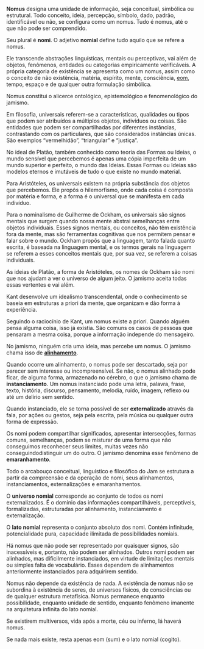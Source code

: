 **Nomus** designa uma unidade de informação, seja conceitual, simbólica ou estrutural. Todo conceito, ideia, percepção, símbolo, dado, padrão, identificável ou não, se configura como um nomus. Tudo é nomus, até o que não pode ser comprendido.

Seu plural é **nomi**. O adjetivo **nomial** define tudo aquilo que se refere a nomus. 

Ele transcende abstrações linguísticas, mentais ou perceptivas, vai além de objetos, fenômenos, entidades ou categorias empiricamente verificáveis. A própria categoria de existência se apresenta como um nomus, assim como o conceito de não existência, matéria, espírito, mente, consciência, [eom](eom.md), tempo, espaço e de qualquer outra formulação simbólica.

Nomus constitui o alicerce ontológico, epistemológico e fenomenológico do jamismo.

Em filosofia, universais referem-se a características, qualidades ou tipos que podem ser atribuídos a múltiplos objetos, indivíduos ou coisas. São entidades que podem ser compartilhadas por diferentes instâncias, contrastando com os particulares, que são considerados instâncias únicas. São exemplos “vermelhidão”, “triangular” e “justiça”. 

No ideal de Platão, também conhecido como teoria das Formas ou Ideias, o mundo sensível que percebemos é apenas uma cópia imperfeita de um mundo superior e perfeito, o mundo das Ideias. Essas Formas ou Ideias são modelos eternos e imutáveis de tudo o que existe no mundo material. 

Para Aristóteles, os universais existem na própria substância dos objetos que percebemos. Ele propôs o hilemorfismo, onde cada coisa é composta por matéria e forma, e a forma é o universal que se manifesta em cada indivíduo. 

Para o nominalismo de Guilherme de Ockham, os universais são signos mentais que surgem quando nossa mente abstrai semelhanças entre objetos individuais. Esses signos mentais, ou conceitos, não têm existência fora da mente, mas são ferramentas cognitivas que nos permitem pensar e falar sobre o mundo. Ockham propôs que a linguagem, tanto falada quanto escrita, é baseada na linguagem mental, e os termos gerais na linguagem se referem a esses conceitos mentais que, por sua vez, se referem a coisas individuais. 

As ideias de Platão, a forma de Aristóteles, os nomes de Ockham são nomi que nos ajudam a ver o universo de algum jeito.
O jamismo aceita todas essas vertentes e vai além.

Kant desenvolve um idealismo transcendental, onde o conhecimento se baseia em estruturas a priori da mente, que organizam e dão forma à experiência.

Seguindo o raciocínio de Kant, um nomus existe a priori. Quando alguém pensa alguma coisa, isso já existia. São comuns os casos de pessoas que pensaram a mesma coisa, porque a informação independe do mensageiro.

No jamismo, ninguém cria uma ideia, mas percebe um nomus. O jamismo chama isso de [**alinhamento**](alinhamento.md).

Quando ocorre um alinhamento, o nomus pode ser descartado, seja por parecer sem interesse ou incompreensível. Se não, o nomus alinhado pode ficar, de alguma forma, armazenado no cérebro, o que o jamismo chama de **instanciamento**.
Um nomus instanciado pode uma letra, palavra, frase, texto, história, discurso, pensamento, melodia, ruído, imagem, reflexo ou até um delírio sem sentido.

Quando instanciado, ele se torna possível de ser **externalizado** através da fala, por ações ou gestos, seja pela escrita, pela música ou qualquer outra forma de expressão.

Os nomi podem compartilhar significados, apresentar intersecções, formas comuns, semelhanças, podem se misturar de uma forma que não conseguimos reconhecer seus limites, muitas vezes não conseguindodistinguir um do outro. O jamismo denomina esse fenômeno de **emaranhamento**. 

Todo o arcabouço conceitual, linguístico e filosófico do Jam se estrutura a partir da compreensão e da operação de nomi, seus alinhamentos, instanciamentos, externalizações e emaranhamentos.

O **universo nomial** corresponde ao conjunto de todos os nomi externalizados. É o domínio das informações compartilháveis, perceptíveis, formalizadas, estruturadas por alinhamento, instanciamento e externalização.

O **lato nomial** representa o conjunto absoluto dos nomi. Contém infinitude, potencialidade pura, capacidade ilimitada de possibilidades nomiais. 

Há nomus que não pode ser representado por quaisquer signos, são inacessíveis e, portanto, não podem ser alinhados. Outros nomi podem ser alinhados, mas dificilmente instanciados, em virtude de limitações mentais ou simples falta de vocabulário. Esses dependem de alinhamentos anteriormente instanciados para adquirirem sentido. 

Nomus não depende da existência de nada. 
A existência de nomus não se subordina à existência de seres, de universos físicos, de consciências ou de qualquer estrutura metafísica. Nomus permanece enquanto possibilidade, enquanto unidade de sentido, enquanto fenômeno imanente na arquitetura infinita do lato nomial.

Se existirem multiversos, vida após a morte, céu ou inferno, lá haverá nomus.

Se nada mais existe, resta apenas eom (sum) e o lato nomial (cogito).